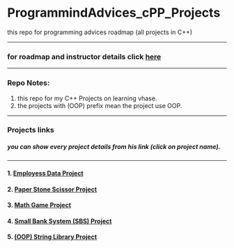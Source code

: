 # ProgrammindAdvices_cPP_Projects
this repo for programming advices roadmap (all projects in C++)
<hr>

### for roadmap and instructor details click [here](programmingadvices.com)

<hr>

### Repo Notes: 
1. this repo for my C++ Projects on learning vhase.
2. the projects with (OOP) prefix mean the project use OOP.

<hr>


### Projects links
##### you can show every project details from his link (click on project name).
<hr>

#### 1. [Employess Data Project](https://github.com/kemooalsayd/ProgrammindAdvices_cPP_Projects/tree/main/1-employees_data_project)

#### 2. [Paper Stone Scissor Project](https://github.com/kemooalsayd/ProgrammindAdvices_cPP_Projects/tree/main/2-Paper_Stone_Scissor_project)

#### 3. [Math Game Project](https://github.com/kemooalsayd/ProgrammindAdvices_cPP_Projects/tree/main/3-Math_Game_Project)

#### 4. [Small Bank System (SBS) Project](https://github.com/kemooalsayd/ProgrammindAdvices_cPP_Projects/tree/main/4-Small_Bank_System_(SBS)_Project)

#### 5. [(OOP) String Library Project](https://github.com/kemooalsayd/ProgrammindAdvices_cPP_Projects/tree/main/5-(OOP)-String_Library_Project)